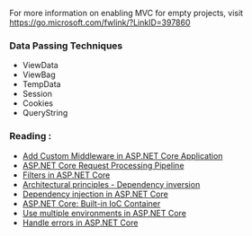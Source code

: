 ﻿For more information on enabling MVC for empty projects, visit https://go.microsoft.com/fwlink/?LinkID=397860


### Data Passing Techniques
- ViewData
- ViewBag 
- TempData
- Session
- Cookies 
- QueryString

### Reading :
- [Add Custom Middleware in ASP.NET Core Application](https://www.tutorialsteacher.com/core/how-to-add-custom-middleware-aspnet-core)
- [ASP.NET Core Request Processing Pipeline](https://dotnettutorials.net/lesson/asp-net-core-request-processing-pipeline/)
- [Filters in ASP.NET Core](https://learn.microsoft.com/en-us/aspnet/core/mvc/controllers/filters?view=aspnetcore-5.0)
- [Architectural principles - Dependency inversion](https://learn.microsoft.com/en-us/dotnet/architecture/modern-web-apps-azure/architectural-principles#dependency-inversion)
- [Dependency injection in ASP.NET Core](https://learn.microsoft.com/en-us/aspnet/core/fundamentals/dependency-injection?view=aspnetcore-5.0)
- [ASP.NET Core: Built-in IoC Container](https://www.tutorialsteacher.com/core/internals-of-builtin-ioc-container-in-aspnet-core)
- [Use multiple environments in ASP.NET Core](https://learn.microsoft.com/en-us/aspnet/core/fundamentals/environments?view=aspnetcore-5.0)
- [Handle errors in ASP.NET Core](https://learn.microsoft.com/en-us/aspnet/core/fundamentals/error-handling?view=aspnetcore-7.0)
